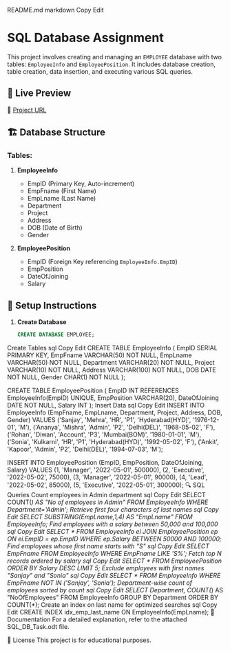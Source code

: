 README.md
markdown
Copy
Edit
# SQL Database Assignment

This project involves creating and managing an `EMPLOYEE` database with two tables: `EmployeeInfo` and `EmployeePosition`. It includes database creation, table creation, data insertion, and executing various SQL queries.

## 📌 Live Preview
🔗 [Project URL](https://dhruvsimform.github.io/sql-db-assignment/)

## 🏗 Database Structure
### Tables:
1. **EmployeeInfo**
   - EmpID (Primary Key, Auto-increment)
   - EmpFname (First Name)
   - EmpLname (Last Name)
   - Department
   - Project
   - Address
   - DOB (Date of Birth)
   - Gender

2. **EmployeePosition**
   - EmpID (Foreign Key referencing `EmployeeInfo.EmpID`)
   - EmpPosition
   - DateOfJoining
   - Salary

## 🔧 Setup Instructions
1. **Create Database**
   ```sql
   CREATE DATABASE EMPLOYEE;
Create Tables
sql
Copy
Edit
CREATE TABLE EmployeeInfo (
    EmpID SERIAL PRIMARY KEY,
    EmpFname VARCHAR(50) NOT NULL,
    EmpLname VARCHAR(50) NOT NULL,
    Department VARCHAR(20) NOT NULL,
    Project VARCHAR(10) NOT NULL,
    Address VARCHAR(100) NOT NULL,
    DOB DATE NOT NULL,
    Gender CHAR(1) NOT NULL
);

CREATE TABLE EmployeePosition (
    EmpID INT REFERENCES EmployeeInfo(EmpID) UNIQUE,
    EmpPosition VARCHAR(20),
    DateOfJoining DATE NOT NULL,
    Salary INT
);
Insert Data
sql
Copy
Edit
INSERT INTO EmployeeInfo (EmpFname, EmpLname, Department, Project, Address, DOB, Gender) VALUES
('Sanjay', 'Mehra', 'HR', 'P1', 'Hyderabad(HYD)', '1976-12-01', 'M'),
('Ananya', 'Mishra', 'Admin', 'P2', 'Delhi(DEL)', '1968-05-02', 'F'),
('Rohan', 'Diwan', 'Account', 'P3', 'Mumbai(BOM)', '1980-01-01', 'M'),
('Sonia', 'Kulkarni', 'HR', 'P1', 'Hyderabad(HYD)', '1992-05-02', 'F'),
('Ankit', 'Kapoor', 'Admin', 'P2', 'Delhi(DEL)', '1994-07-03', 'M');

INSERT INTO EmployeePosition (EmpID, EmpPosition, DateOfJoining, Salary) VALUES
(1, 'Manager', '2022-05-01', 500000),
(2, 'Executive', '2022-05-02', 75000),
(3, 'Manager', '2022-05-01', 90000),
(4, 'Lead', '2022-05-02', 85000),
(5, 'Executive', '2022-05-01', 300000);
🔍 SQL Queries
Count employees in Admin department
sql
Copy
Edit
SELECT COUNT(*) AS "No of employees in Admin" FROM EmployeeInfo WHERE Department='Admin';
Retrieve first four characters of last names
sql
Copy
Edit
SELECT SUBSTRING(EmpLname,1,4) AS "EmpLname" FROM EmployeeInfo;
Find employees with a salary between 50,000 and 100,000
sql
Copy
Edit
SELECT * FROM EmployeeInfo ei 
JOIN EmployeePosition ep ON ei.EmpID = ep.EmpID 
WHERE ep.Salary BETWEEN 50000 AND 100000;
Find employees whose first name starts with "S"
sql
Copy
Edit
SELECT EmpFname FROM EmployeeInfo WHERE EmpFname LIKE 'S%';
Fetch top N records ordered by salary
sql
Copy
Edit
SELECT * FROM EmployeePosition ORDER BY Salary DESC LIMIT 5;
Exclude employees with first names "Sanjay" and "Sonia"
sql
Copy
Edit
SELECT * FROM EmployeeInfo WHERE EmpFname NOT IN ('Sanjay', 'Sonia');
Department-wise count of employees sorted by count
sql
Copy
Edit
SELECT Department, COUNT(*) AS "NoOfEmployees" 
FROM EmployeeInfo 
GROUP BY Department 
ORDER BY COUNT(*);
Create an index on last name for optimized searches
sql
Copy
Edit
CREATE INDEX idx_emp_last_name ON EmployeeInfo(EmpLname);
📄 Documentation
For a detailed explanation, refer to the attached SQL_DB_Task.odt file.

📜 License
This project is for educational purposes.
